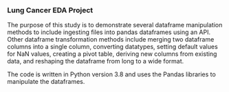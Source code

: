 
### Lung Cancer EDA Project
											
											
The purpose of this study is to demonstrate several dataframe manipulation methods to include ingesting files into pandas dataframes using an API. Other dataframe transformation methods include merging two dataframe columns into a single column, converting datatypes, setting default values for NaN values, creating a pivot table, deriving new columns from existing data, and reshaping the dataframe from long to a wide format.

The code is written in Python version 3.8 and uses the Pandas libraries to manipulate the dataframes.   	
